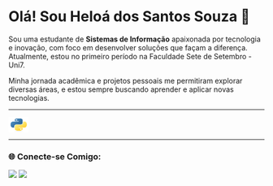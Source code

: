 # Olá! Sou Heloá dos Santos Souza 👋


Sou uma estudante de **Sistemas de Informação** apaixonada por tecnologia e inovação, com foco em desenvolver soluções que façam a diferença. Atualmente, estou no primeiro período na Faculdade Sete de Setembro - Uni7.

Minha jornada acadêmica e projetos pessoais me permitiram explorar diversas áreas, e estou sempre buscando aprender e aplicar novas tecnologias.

---

<img align="center" alt="Rafa-Python" height="30" width="40" src="https://raw.githubusercontent.com/devicons/devicon/master/icons/python/python-original.svg">

----

### 🌐 Conecte-se Comigo:

  <a href="https://www.linkedin.com/in/r320249339" target="_blank"><img src="https://img.shields.io/badge/-LinkedIn-%230077B5?style=for-the-badge&logo=linkedin&logoColor=white" target="_blank"></a> 
  <a href = "mailto:heloadssouza@gmail.com"><img src="https://img.shields.io/badge/-Gmail-%23333?style=for-the-badge&logo=gmail&logoColor=white" target="_blank"></a>
